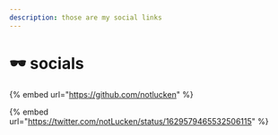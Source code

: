 ```yaml
---
description: those are my social links
---
```


# 🕶 socials

{% embed url="https://github.com/notlucken" %}

{% embed url="https://twitter.com/notLucken/status/1629579465532506115" %}


